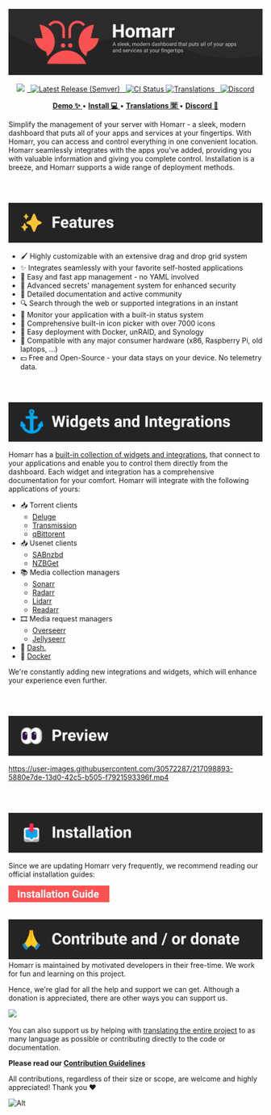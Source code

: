 
<!-- Project Title -->
![Banner](docs/banner.png)

<!-- Badges -->
<p align="center">
<img src="https://img.shields.io/github/stars/ajnart/homarr?label=%E2%AD%90%20Stars&style=flat-square?branch=master&kill_cache=1%22">
<a href="https://github.com/ajnart/homarr/releases/latest">
  <img alt="Latest Release (Semver)" src="https://img.shields.io/github/v/release/ajnart/homarr?label=%F0%9F%9A%80%20Release">
</a>
<a href="https://github.com/ajnart/homarr/actions/workflows/docker.yml">
  <img title="Docker CI Status" src="https://github.com/ajnart/homarr/actions/workflows/docker.yml/badge.svg" alt="CI Status">
</a>
<a href=https://crowdin.com/project/homarr>
<img title="Translations" src="https://badges.crowdin.net/homarr/localized.svg" />
</a>
<a href="https://discord.gg/aCsmEV5RgA">
  <img title="Discord" src="https://discordapp.com/api/guilds/972958686051962910/widget.png?style=shield">
</a>
</p>

<!-- Links -->
<p align="center">
  <a href="https://demo.homarr.dev/">
    <strong>Demo ✨</strong>
  </a>
  •
  <a href="https://homarr.dev/docs/introduction/installation">
    <strong>Install 💻</strong>
  </a> •
  <a href="https://crowdin.com/project/homarr">
    <strong>Translations 🈺</strong>
  </a> •
  <a href="https://discord.com/invite/aCsmEV5RgA">
    <strong>Discord 👋</strong>
  </a>
</p>

Simplify the management of your server with Homarr - a sleek, modern dashboard that puts all of your apps and services at your fingertips. With Homarr, you can access and control everything in one convenient location. Homarr seamlessly integrates with the apps you've added, providing you with valuable information and giving you complete control. Installation is a breeze, and Homarr supports a wide range of deployment methods.

<br/>
<br/>

![Features Section](docs/section-features.png)

- 🖌️ Highly customizable with an extensive drag and drop grid system
- ✨ Integrates seamlessly with your favorite self-hosted applications
- 📌 Easy and fast app management - no YAML involved
- 🙊 Advanced secrets' management system for enhanced security
- 📄 Detailed documentation and active community
- 🔍 Search through the web or supported integrations in an instant
- 🏴󠁧󠁢󠁮󠁩󠁲󠁿 Monitor your application with a built-in status system
- 🦞 Comprehensive built-in icon picker with over 7000 icons
- 🐳 Easy deployment with Docker, unRAID, and Synology
- 🚀 Compatible with any major consumer hardware (x86, Raspberry Pi, old laptops, ...)
- 💵 Free and Open-Source - your data stays on your device. No telemetry data.

<br/>
<br/>

![Widgets & Integrations Section](docs/section-widgets-and-integrations.png)

Homarr has a [built-in collection of widgets and integrations](https://homarr.dev/docs/integrations/), that connect to your applications and enable you to control them directly from the dashboard.
Each widget and integration has a comprehensive documentation for your comfort.
Homarr will integrate with the following applications of yours:

- 📥 Torrent clients
  - [Deluge](https://homarr.dev/docs/integrations/#deluge)
  - [Transmission](https://homarr.dev/docs/integrations/#transmission)
  - [qBittorent](https://homarr.dev/docs/integrations/#qbittorrent-integration)
- 📥 Usenet clients
  - [SABnzbd](https://homarr.dev/docs/integrations/#sabnzbd)
  - [NZBGet](https://homarr.dev/docs/integrations/#nzbget)
- 📚 Media collection managers
  - [Sonarr](https://homarr.dev/docs/integrations/#sonarr)
  - [Radarr](https://homarr.dev/docs/integrations/#radarr)
  - [Lidarr](https://homarr.dev/docs/integrations/#lidarr)
  - [Readarr](https://homarr.dev/docs/integrations/#readarr)
- 🎞️ Media request managers
  - [Overseerr](https://homarr.dev/docs/integrations/#overseerr--jellyseerr)
  - [Jellyseerr](https://homarr.dev/docs/integrations/#overseerr--jellyseerr)
- 🔌 [Dash.](https://homarr.dev/docs/integrations/#dash)
- 🐳 [Docker](https://homarr.dev/docs/integrations/#docker)

We're constantly adding new integrations and widgets, which will enhance your experience even further.

<br/>
<br/>

![Preview Section](docs/section-preview.png)

https://user-images.githubusercontent.com/30572287/217098893-5880e7de-13d0-42c5-b505-f7921593396f.mp4

<br/>
<br/>

![Installation Section](docs/section-installation.png)

Since we are updating Homarr very frequently, we recommend reading our official installation guides:

<a href="https://homarr.dev/docs/introduction/installation">
  <img src="docs/installation-button.png" width="200" />
</a>

<br/>
<br/>

![Contribute Section](docs/section-contribute.png)
Homarr is maintained by motivated developers in their free-time.
We work for fun and learning on this project.

Hence, we're glad for all the help and support we can get.
Although a donation is appreciated, there are other ways you can support us.

<a href="https://ko-fi.com/ajnart">
  <img src="https://cdn.ko-fi.com/cdn/kofi3.png?v=3" width="200" />
</a>

You can also support us by helping with [translating the entire project](https://homarr.dev/docs/community/translations) to as many language as possible or contributing directly to the code or documentation.

**Please read our [Contribution Guidelines](/CONTRIBUTING.md)**

All contributions, regardless of their size or scope, are welcome and highly appreciated! Thank you ❤️

![Alt](https://repobeats.axiom.co/api/embed/60a6f68f193faf831f64221bdf90782adec51c93.svg "Repobeats analytics image")
